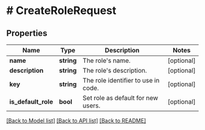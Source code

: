 # # CreateRoleRequest

## Properties

Name | Type | Description | Notes
------------ | ------------- | ------------- | -------------
**name** | **string** | The role&#39;s name. | [optional]
**description** | **string** | The role&#39;s description. | [optional]
**key** | **string** | The role identifier to use in code. | [optional]
**is_default_role** | **bool** | Set role as default for new users. | [optional]

[[Back to Model list]](../../README.md#models) [[Back to API list]](../../README.md#endpoints) [[Back to README]](../../README.md)
